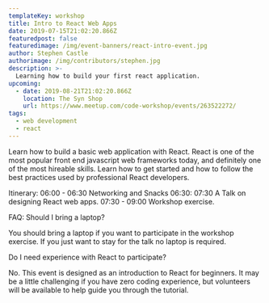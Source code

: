 ```yaml
---
templateKey: workshop
title: Intro to React Web Apps
date: 2019-07-15T21:02:20.866Z
featuredpost: false
featuredimage: /img/event-banners/react-intro-event.jpg
author: Stephen Castle
authorimage: /img/contributors/stephen.jpg
description: >-
  Learning how to build your first react application.
upcoming:
  - date: 2019-08-21T21:02:20.866Z
    location: The Syn Shop
    url: https://www.meetup.com/code-workshop/events/263522272/
tags:
  - web development
  - react
---
```


Learn how to build a basic web application with React. React is one of the most popular front end javascript web frameworks today, and definitely one of the most hireable skills. Learn how to get started and how to follow the best practices used by professional React developers.

Itinerary:
06:00 - 06:30 Networking and Snacks
06:30: 07:30 A Talk on designing React web apps.
07:30 - 09:00 Workshop exercise.

FAQ:
Should I bring a laptop?

You should bring a laptop if you want to participate in the workshop exercise. If you just want to stay for the talk no laptop is required.

Do I need experience with React to participate?

No. This event is designed as an introduction to React for beginners. It may be a little challenging if you have zero coding experience, but volunteers will be available to help guide you through the tutorial.
